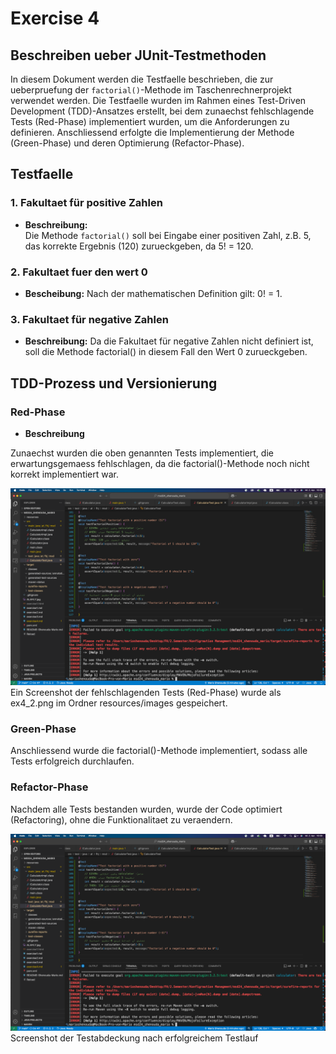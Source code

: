 # Exercise 4

## Beschreiben ueber JUnit-Testmethoden

In diesem Dokument werden die Testfaelle beschrieben, die zur ueberpruefung der `factorial()`-Methode im Taschenrechnerprojekt verwendet werden. Die Testfaelle wurden im Rahmen eines Test-Driven Development (TDD)-Ansatzes erstellt, bei dem zunaechst fehlschlagende Tests (Red-Phase) implementiert wurden, um die Anforderungen zu definieren. Anschliessend erfolgte die Implementierung der Methode (Green-Phase) und deren Optimierung (Refactor-Phase).

## Testfaelle

### 1. Fakultaet für positive Zahlen

- **Beschreibung:**  
  Die Methode `factorial()` soll bei Eingabe einer positiven Zahl, z.B. 5, das korrekte Ergebnis (120) zurueckgeben, da 5! = 120.

### 2. Fakultaet fuer den wert 0

- **Bescheibung:**
Nach der mathematischen Definition gilt: 0! = 1.

### 3. Fakultaet für negative Zahlen

- **Beschreibung:**
Da die Fakultaet für negative Zahlen nicht definiert ist, soll die Methode factorial() in diesem Fall den Wert 0 zurueckgeben.

## TDD-Prozess und Versionierung

### Red-Phase

- **Beschreibung**

Zunaechst wurden die oben genannten Tests implementiert, die erwartungsgemaess fehlschlagen, da die factorial()-Methode noch nicht korrekt implementiert war.

![RED-PHASE](resources/Images/ex4-2.png)
 Ein Screenshot der fehlschlagenden Tests (Red-Phase) wurde als ex4_2.png im Ordner resources/images gespeichert.

### Green-Phase

 Anschliessend wurde die factorial()-Methode implementiert, sodass alle Tests erfolgreich durchlaufen.

### Refactor-Phase

Nachdem alle Tests bestanden wurden, wurde der Code optimiert (Refactoring), ohne die Funktionalitaet zu veraendern.

![REFACTOR-PHASE](resources/Images/ex4-2.png)
Screenshot der Testabdeckung nach erfolgreichem Testlauf

